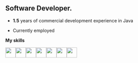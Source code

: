## Software Developer.

* **1.5** years of commercial development experience in Java

* Currently employed


**My skills**

<img src="https://cdn.jsdelivr.net/gh/devicons/devicon@latest/icons/java/java-original.svg" width="32" height="32"/><img height="32" width="32" src="https://cdn.simpleicons.org/spring"/><img src="https://cdn.jsdelivr.net/gh/devicons/devicon@latest/icons/postgresql/postgresql-plain.svg" height="32" width="32"/><img height="32" width="32" src="https://cdn.jsdelivr.net/gh/devicons/devicon@latest/icons/mysql/mysql-original.svg" /><img height="32" width="32" src="https://cdn.jsdelivr.net/gh/devicons/devicon@latest/icons/rabbitmq/rabbitmq-original.svg"/><img height="32" width="32" src="https://cdn.simpleicons.org/apachekafka/white"/><img height="32" width="32" src="https://cdn.simpleicons.org/junit5"/>

<!-- **My Wakatime statistics** -->

